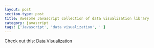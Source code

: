 ```yaml
---
layout: post
section-type: post
title: Awesome Javascript collection of data visualization library
category: javascript
tags: ['Javascript', 'data visualization', '']
---
```


Check out this: <a href="https://github.com/0xNacho/Awesome-Javascript-Data-Visualization">Data Visualization</a>
